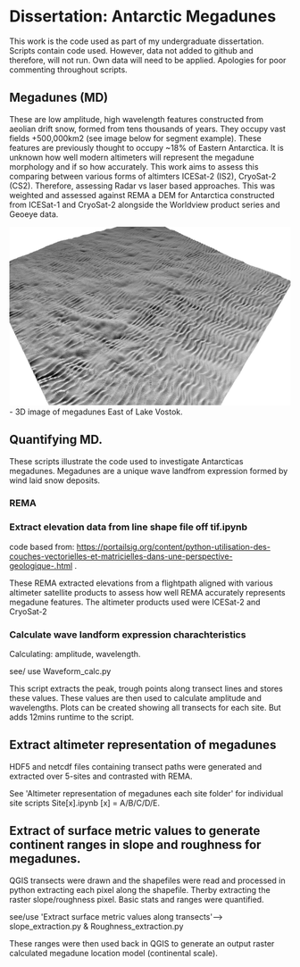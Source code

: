 # Dissertation: Antarctic Megadunes
This work is the code used as part of my undergraduate dissertation. Scripts contain code used. However, data not added to github and therefore, will not run. Own data will need to be applied. Apologies for poor commenting throughout scripts.

## Megadunes (MD)
These are low amplitude, high wavelength features constructed from aeolian drift snow, formed from tens thousands of years. They occupy vast fields +500,000km2 (see image below for segment example). These features are previously thought to occupy ~18% of Eastern Antarctica. It is unknown how well modern altimeters will represent the megadune morphology and if so how accurately. This work aims to assess this comparing between various forms of altimters ICESat-2 (IS2), CryoSat-2 (CS2). Therefore, assessing Radar vs laser based approaches. This was weighted and assessed against REMA a DEM for Antarctica constructed from ICESat-1 and CryoSat-2 alongside the Worldview product series and Geoeye data. 

<img src="3D MD fig copy.png" alt="Simply Easy Learning" width="800" height="320">
- 3D image of megadunes East of Lake Vostok.

## Quantifying MD.
These scripts illustrate the code used to investigate Antarcticas megadunes. Megadunes are a unique wave landfrom expression formed by wind laid snow deposits. 

### REMA

### Extract elevation data from line shape file off tif.ipynb
code based from: https://portailsig.org/content/python-utilisation-des-couches-vectorielles-et-matricielles-dans-une-perspective-geologique-.html .

These REMA extracted elevations from a flightpath aligned with various altimeter satellite products to assess how well REMA accurately represents megadune features. The altimeter products used were ICESat-2 and CryoSat-2

### Calculate wave landform expression charachteristics
Calculating: amplitude, wavelength.

see/ use Waveform_calc.py

This script extracts the peak, trough points along transect lines and stores these values. These values are then used to calculate amplitude and wavelengths.
Plots can be created showing all transects for each site. But adds 12mins runtime to the script.

## Extract altimeter representation of megadunes

HDF5 and netcdf files containing transect paths were generated and extracted over 5-sites and contrasted with REMA. 

See 'Altimeter representation of megadunes each site folder' for individual site scripts Site[x].ipynb [x] = A/B/C/D/E.

## Extract of surface metric values to generate continent ranges in slope and roughness for megadunes.

QGIS transects were drawn and the shapefiles were read and processed in python extracting each pixel along the shapefile. Therby extracting the raster slope/roughness pixel. Basic stats and ranges were quantified. 

see/use 'Extract surface metric values along transects'--> slope_extraction.py & Roughness_extraction.py

These ranges were then used back in QGIS to generate an output raster calculated megadune location model (continental scale).
